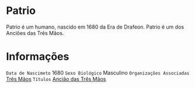 <!-- TITLE: Patrio -->
<!-- SUBTITLE: Visão geral sobre Patrio -->

# Patrio
Patrio é um humano, nascido em 1680 da Era de Drafeon. Patrio é um dos Anciões das Três Mãos.

# Informações
`Data de Nascimeto` 1680 
`Sexo Biológico` Masculino
`Organizações Associadas` [Três Mãos](http://localhost/faccoes/faccoes-independentes/tres-maos#tres-maos)
`Títulos` [Ancião das Três Mãos](http://localhost/rankings-e-titulos/anciao-das-tres-maos#anciao-das-tres-maos)

